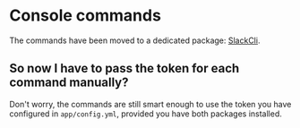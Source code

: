 # Console commands

The commands have been moved to a dedicated package: [SlackCli](https://github.com/cleentfaar/slack-cli).

## So now I have to pass the token for each command manually?

Don't worry, the commands are still smart enough to use the token you have configured in `app/config.yml`,
provided you have both packages installed.

